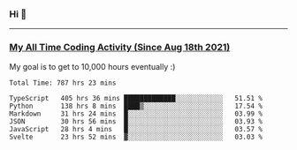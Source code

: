 ### Hi 🙂

---

### <a href="https://wakatime.com/@Eroxl">My All Time Coding Activity (Since Aug 18th 2021)</a>
My goal is to get to 10,000 hours eventually :)
<!--START_SECTION:waka-->

```text
Total Time: 787 hrs 23 mins

TypeScript   405 hrs 36 mins █████████████░░░░░░░░░░░░   51.51 %
Python       138 hrs 8 mins  ████▒░░░░░░░░░░░░░░░░░░░░   17.54 %
Markdown     31 hrs 24 mins  █░░░░░░░░░░░░░░░░░░░░░░░░   03.99 %
JSON         30 hrs 56 mins  █░░░░░░░░░░░░░░░░░░░░░░░░   03.93 %
JavaScript   28 hrs 4 mins   █░░░░░░░░░░░░░░░░░░░░░░░░   03.57 %
Svelte       23 hrs 52 mins  ▓░░░░░░░░░░░░░░░░░░░░░░░░   03.03 %
```

<!--END_SECTION:waka-->
